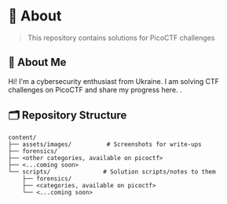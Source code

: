 # 🚩 About

> This repository contains solutions for PicoCTF challenges

## 👋 About Me

Hi! I'm a cybersecurity enthusiast from Ukraine. I am solving CTF challenges on PicoCTF and share my progress here. .

## 🗂️ Repository Structure

```
content/
├── assets/images/          # Screenshots for write-ups
├── forensics/              
├── <other categories, available on picoctf>            
├── <...coming soon>          
└── scripts/               # Solution scripts/notes to them
    ├── forensics/
    ├── <categories, available on picoctf>
    └── <...coming soon>
```
